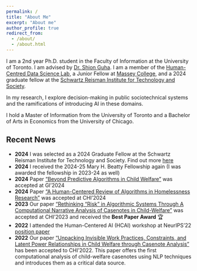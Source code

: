 ```yaml
---
permalink: /
title: "About Me"
excerpt: "About me"
author_profile: true
redirect_from: 
  - /about/
  - /about.html
---
```


I am a 2nd year Ph.D. student in the Faculty of Information at the University of Toronto. I am advised by [Dr. Shion Guha](https://shionguha.ca). I am a member of the [Human-Centred Data Science Lab](https://hcds-uoft.ca), a Junior Fellow at [Massey College](https://www.masseycollege.ca), and a 2024 graduate fellow at the [Schwartz Reisman Institute for Technology and Society](https://srinstitute.utoronto.ca). 

In my research, I explore decision-making in public sociotechnical systems and the ramifications of introducing AI in these domains.

I hold a Master of Information from the University of Toronto and a Bachelor of Arts in Economics from the University of Chicago. 

## Recent News
- **2024** I was selected as a 2024 Graduate Fellow at the Schwartz Reisman Institute for Technology and Society. Find out more [here](https://srinstitute.utoronto.ca/news/sri-announces-2024-fellowship-recipients)
- **2024** I received the 2024-25 Mary H. Beatty Fellowship again (I was awarded the fellowship in 2023-24 as well)
- **2024** Paper [“Beyond Predictive Algorithms in Child Welfare”](https://erinamoon.github.io/files/beyondpredictive.pdf) was accepted at GI’2024 
- **2024** Paper [“A Human-Centered Review of Algorithms in Homelessness Research”](https://erinamoon.github.io/files/humancentredreview.pdf) was accepted at CHI’2024
- **2023** Our paper [“Rethinking “Risk” in Algorithmic Systems Through A Computational Narrative Analysis of Casenotes in Child-Welfare”](https://erinamoon.github.io/files/rethinkingrisk.pdf) was accepted at CHI’2023 and received the **Best Paper Award** 🏆
- **2022** I attended the Human-Centered AI (HCAI) workshop at NeurIPS’22 [position paper](https://erinamoon.github.io/files/Future_for_AIGovernance.pdf)
- **2022** Our paper [“Unpacking Invisible Work Practices, Constraints, and Latent Power Relationships in Child Welfare through Casenote Analysis”](https://erinamoon.github.io/files/unpacking.pdf) has been accepted to CHI’2022. This paper offers the first computational analysis of child-welfare casenotes using NLP techniques and introduces them as a critical data source.
